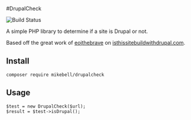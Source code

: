#DrupalCheck

![Build Status](https://travis-ci.org/mikebell/drupalcheck.svg?branch=master)

A simple PHP library to determine if a site is Drupal or not.

Based off the great work of [eojthebrave](https://github.com/eojthebrave) on [isthissitebuildwithdrupal.com](https://github.com/eojthebrave/isthissitebuiltwithdrupal_com).

## Install

```composer require mikebell/drupalcheck```

## Usage

```
$test = new DrupalCheck($url);
$result = $test->isDrupal();
```
